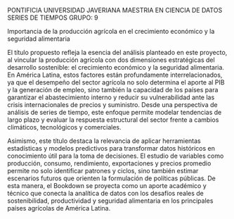 
PONTIFICIA UNIVERSIDAD JAVERIANA 
MAESTRIA EN CIENCIA DE DATOS
SERIES DE TIEMPOS GRUPO: 9

Importancia de la producción agrícola en el crecimiento económico y la seguridad alimentaria

El título propuesto refleja la esencia del análisis planteado en este proyecto, al vincular la producción agrícola con dos dimensiones estratégicas del desarrollo sostenible: el crecimiento económico y la seguridad alimentaria. En América Latina, estos factores están profundamente interrelacionados, ya que el desempeño del sector agrícola no solo determina el aporte al PIB y la generación de empleo, sino también la capacidad de los países para garantizar el abastecimiento interno y reducir su vulnerabilidad ante las crisis internacionales de precios y suministro. Desde una perspectiva de análisis de series de tiempo, este enfoque permite modelar tendencias de largo plazo y evaluar la respuesta estructural del sector frente a cambios climáticos, tecnológicos y comerciales.

Asimismo, este título destaca la relevancia de aplicar herramientas estadísticas y modelos predictivos para transformar datos históricos en conocimiento útil para la toma de decisiones. El estudio de variables como producción, consumo, rendimiento, exportaciones y precios promedio permite no solo identificar patrones y ciclos, sino también estimar escenarios futuros que orienten la formulación de políticas públicas. De esta manera, el Bookdown se proyecta como un aporte académico y técnico que conecta la analítica de datos con los desafíos reales de sostenibilidad, productividad y seguridad alimentaria en los principales países agrícolas de América Latina.
